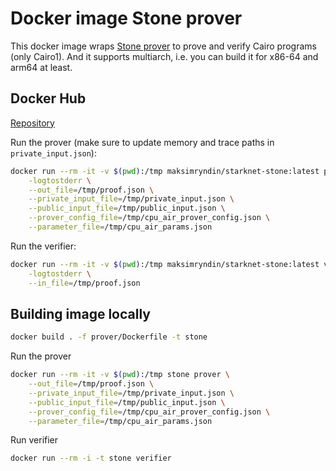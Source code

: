 # Docker image Stone prover

This docker image wraps [Stone prover](https://github.com/starkware-libs/stone-prover) to prove and verify Cairo programs (only Cairo1).
And it supports multiarch, i.e. you can build it for x86-64 and arm64 at least.

## Docker Hub

[Repository](https://hub.docker.com/r/maksimryndin/starknet-stone)

Run the prover (make sure to update memory and trace paths in `private_input.json`):

```sh
docker run --rm -it -v $(pwd):/tmp maksimryndin/starknet-stone:latest prover \
    -logtostderr \
    --out_file=/tmp/proof.json \
    --private_input_file=/tmp/private_input.json \
    --public_input_file=/tmp/public_input.json \
    --prover_config_file=/tmp/cpu_air_prover_config.json \
    --parameter_file=/tmp/cpu_air_params.json
```

Run the verifier:

```sh
docker run --rm -it -v $(pwd):/tmp maksimryndin/starknet-stone:latest verifier \
    -logtostderr \
    --in_file=/tmp/proof.json
```

## Building image locally

```sh
docker build . -f prover/Dockerfile -t stone
```

Run the prover
```sh
docker run --rm -it -v $(pwd):/tmp stone prover \
    --out_file=/tmp/proof.json \
    --private_input_file=/tmp/private_input.json \
    --public_input_file=/tmp/public_input.json \
    --prover_config_file=/tmp/cpu_air_prover_config.json \
    --parameter_file=/tmp/cpu_air_params.json
```

Run verifier
```sh
docker run --rm -i -t stone verifier
```